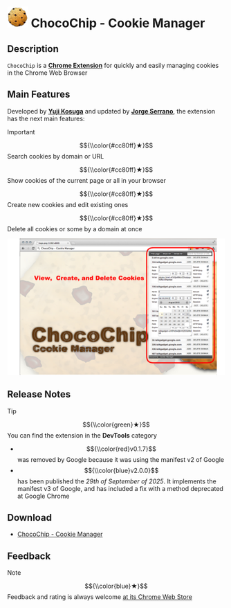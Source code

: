 # <img src="src/images/icon48.png" /> ChocoChip - Cookie Manager

## Description
`ChocoChip` is a [**Chrome Extension**](https://developer.chrome.com/docs/webstore) for quickly and easily managing cookies in the Chrome Web Browser

## Main Features
Developed by [**Yuji Kosuga**](https://github.com/yujikosuga) and updated by [**Jorge Serrano**](https://github.com/J0rgeSerran0/), the extension has the next main features:

> [!IMPORTANT]  
> $${\\color{#cc80ff}★}$$ Search cookies by domain or URL
> 
> $${\\color{#cc80ff}★}$$ Show cookies of the current page or all in your browser
> 
> $${\\color{#cc80ff}★}$$ Create new cookies and edit existing ones
> 
> $${\\color{#cc80ff}★}$$ Delete all cookies or some by a domain at once

<img src="resources/screenshot/screenshot20120805_edit.png" />

## Release Notes
> [!TIP]
> $${\\color{green}★}$$ You can find the extension in the **DevTools** category

* $${\\color{red}v0.1.7}$$ was removed by Google because it was using the manifest v2 of Google
* $${\\color{blue}v2.0.0}$$ has been published the *29th of September of 2025*. It implements the manifest v3 of Google, and has included a fix with a method deprecated at Google Chrome

## Download
* [ChocoChip - Cookie Manager](https://chromewebstore.google.com/detail/chocochip-cookie-manager/cdllihdpcibkhhkidaicoeeiammjkokm?hl=en)

## Feedback
> [!NOTE]  
> $${\\color{blue}★}$$ Feedback and rating is always welcome [at its Chrome Web Store](http://goo.gl/hHAeE)
